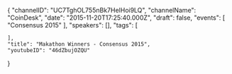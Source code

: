 {
    "channelID": "UC7TghOL755nBk7HelHoi9LQ",
    "channelName": "CoinDesk",
    "date": "2015-11-20T17:25:40.000Z",
    "draft": false,
    "events": [
        "Consensus 2015"
    ],
    "speakers": [],
    "tags": [


    ],
    "title": "Makathon Winners - Consensus 2015",
    "youtubeID": "46dZbujOZQU"
}
